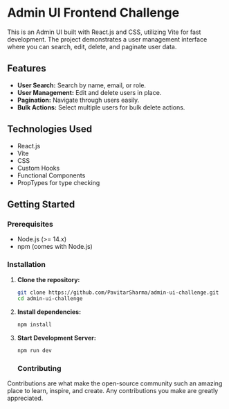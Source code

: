 # Admin UI Frontend Challenge

This is an Admin UI built with React.js and CSS, utilizing Vite for fast development. The project demonstrates a user management interface where you can search, edit, delete, and paginate user data.

## Features

- **User Search:** Search by name, email, or role.
- **User Management:** Edit and delete users in place.
- **Pagination:** Navigate through users easily.
- **Bulk Actions:** Select multiple users for bulk delete actions.

## Technologies Used

- React.js
- Vite
- CSS
- Custom Hooks
- Functional Components
- PropTypes for type checking

## Getting Started

### Prerequisites

- Node.js (>= 14.x)
- npm (comes with Node.js)

### Installation

1. **Clone the repository:**
   ```sh
   git clone https://github.com/PavitarSharma/admin-ui-challenge.git
   cd admin-ui-challenge
   ```

2. **Install dependencies:**
   ```sh
   npm install
   ```

3. **Start Development Server:**
   ```sh
   npm run dev
   ```

   ### Contributing

Contributions are what make the open-source community such an amazing place to learn, inspire, and create. Any contributions you make are greatly appreciated.

